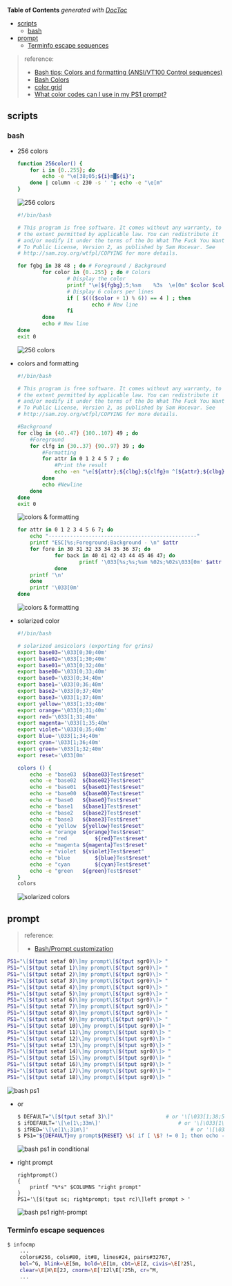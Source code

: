 <!-- START doctoc generated TOC please keep comment here to allow auto update -->
<!-- DON'T EDIT THIS SECTION, INSTEAD RE-RUN doctoc TO UPDATE -->
**Table of Contents**  *generated with [DocToc](https://github.com/thlorenz/doctoc)*

- [scripts](#scripts)
  - [bash](#bash)
- [prompt](#prompt)
  - [Terminfo escape sequences](#terminfo-escape-sequences)

<!-- END doctoc generated TOC please keep comment here to allow auto update -->




> reference:
> - [Bash tips: Colors and formatting (ANSI/VT100 Control sequences)](https://misc.flogisoft.com/bash/tip_colors_and_formatting)
> - [Bash Colors](https://www.shellhacks.com/bash-colors/)
> - [color grid](http://www.quut.com/berlin/ht/cgrid.html)
> - [What color codes can I use in my PS1 prompt?](https://unix.stackexchange.com/a/124409/29178)

## scripts
### bash
- 256 colors
	```bash
	function 256color() {
		for i in {0..255}; do
			echo -e "\e[38;05;${i}m█${i}";
		done | column -c 230 -s ' '; echo -e "\e[m"
	}
	```
	![256 colors](../../screenshot/ansi/ansicolor-256-0.png)

	```bash
	#!/bin/bash

	# This program is free software. It comes without any warranty, to
	# the extent permitted by applicable law. You can redistribute it
	# and/or modify it under the terms of the Do What The Fuck You Want
	# To Public License, Version 2, as published by Sam Hocevar. See
	# http://sam.zoy.org/wtfpl/COPYING for more details.

	for fgbg in 38 48 ; do # Foreground / Background
			for color in {0..255} ; do # Colors
					# Display the color
					printf "\e[${fgbg};5;%sm	%3s  \e[0m" $color $color
					# Display 6 colors per lines
					if [ $((($color + 1) % 6)) == 4 ] ; then
							echo # New line
					fi
			done
			echo # New line
	done
	exit 0
	```
	![256 colors](../../screenshot/ansi/ansicolor-256-1.png)

- colors and formatting
	```bash
	#!/bin/bash

	# This program is free software. It comes without any warranty, to
	# the extent permitted by applicable law. You can redistribute it
	# and/or modify it under the terms of the Do What The Fuck You Want
	# To Public License, Version 2, as published by Sam Hocevar. See
	# http://sam.zoy.org/wtfpl/COPYING for more details.

	#Background
	for clbg in {40..47} {100..107} 49 ; do
		#Foreground
		for clfg in {30..37} {90..97} 39 ; do
			#Formatting
			for attr in 0 1 2 4 5 7 ; do
				#Print the result
				echo -en "\e[${attr};${clbg};${clfg}m ^[${attr};${clbg};${clfg}m \e[0m"
			done
			echo #Newline
		done
	done
	exit 0
	```
	![colors & formatting](../../screenshot/ansi/color-formatting.png)

	```bash
	for attr in 0 1 2 3 4 5 6 7; do
		echo "------------------------------------------------"
		printf "ESC[%s;Foreground;Background - \n" $attr
		for fore in 30 31 32 33 34 35 36 37; do
				for back in 40 41 42 43 44 45 46 47; do
						printf '\033[%s;%s;%sm %02s;%02s\033[0m' $attr $fore $back $fore $back
				done
		printf '\n'
		done
		printf '\033[0m'
	done
	```
	![colors & formatting](../../screenshot/ansi/color-formatting-2.png)

- solarized color
	```bash
	#!/bin/bash

	# solarized ansicolors (exporting for grins)
	export base03='\033[0;30;40m'
	export base02='\033[1;30;40m'
	export base01='\033[0;32;40m'
	export base00='\033[0;33;40m'
	export base0='\033[0;34;40m'
	export base1='\033[0;36;40m'
	export base2='\033[0;37;40m'
	export base3='\033[1;37;40m'
	export yellow='\033[1;33;40m'
	export orange='\033[0;31;40m'
	export red='\033[1;31;40m'
	export magenta='\033[1;35;40m'
	export violet='\033[0;35;40m'
	export blue='\033[1;34;40m'
	export cyan='\033[1;36;40m'
	export green='\033[1;32;40m'
	export reset='\033[0m'

	colors () {
		echo -e "base03  ${base03}Test$reset"
		echo -e "base02  ${base02}Test$reset"
		echo -e "base01  ${base01}Test$reset"
		echo -e "base00  ${base00}Test$reset"
		echo -e "base0	 ${base0}Test$reset"
		echo -e "base1	 ${base1}Test$reset"
		echo -e "base2	 ${base2}Test$reset"
		echo -e "base3	 ${base3}Test$reset"
		echo -e "yellow  ${yellow}Test$reset"
		echo -e "orange  ${orange}Test$reset"
		echo -e "red		 ${red}Test$reset"
		echo -e "magenta ${magenta}Test$reset"
		echo -e "violet  ${violet}Test$reset"
		echo -e "blue		 ${blue}Test$reset"
		echo -e "cyan		 ${cyan}Test$reset"
		echo -e "green	 ${green}Test$reset"
	}
	colors
	```
	![solarized colors](../../screenshot/ansi/solarized-colors.png)

## prompt
> reference:
> - [Bash/Prompt customization](https://wiki.archlinux.org/index.php/Bash/Prompt_customization)

```bash
PS1="\[$(tput setaf 0)\]my prompt\[$(tput sgr0)\]> "
PS1="\[$(tput setaf 1)\]my prompt\[$(tput sgr0)\]> "
PS1="\[$(tput setaf 2)\]my prompt\[$(tput sgr0)\]> "
PS1="\[$(tput setaf 3)\]my prompt\[$(tput sgr0)\]> "
PS1="\[$(tput setaf 4)\]my prompt\[$(tput sgr0)\]> "
PS1="\[$(tput setaf 5)\]my prompt\[$(tput sgr0)\]> "
PS1="\[$(tput setaf 6)\]my prompt\[$(tput sgr0)\]> "
PS1="\[$(tput setaf 7)\]my prompt\[$(tput sgr0)\]> "
PS1="\[$(tput setaf 8)\]my prompt\[$(tput sgr0)\]> "
PS1="\[$(tput setaf 9)\]my prompt\[$(tput sgr0)\]> "
PS1="\[$(tput setaf 10)\]my prompt\[$(tput sgr0)\]> "
PS1="\[$(tput setaf 11)\]my prompt\[$(tput sgr0)\]> "
PS1="\[$(tput setaf 12)\]my prompt\[$(tput sgr0)\]> "
PS1="\[$(tput setaf 13)\]my prompt\[$(tput sgr0)\]> "
PS1="\[$(tput setaf 14)\]my prompt\[$(tput sgr0)\]> "
PS1="\[$(tput setaf 15)\]my prompt\[$(tput sgr0)\]> "
PS1="\[$(tput setaf 16)\]my prompt\[$(tput sgr0)\]> "
PS1="\[$(tput setaf 17)\]my prompt\[$(tput sgr0)\]> "
PS1="\[$(tput setaf 18)\]my prompt\[$(tput sgr0)\]> "
```
![bash ps1](../../screenshot/ansi/bash-ps1.png)

- or
	```bash
	$ DEFAULT="\[$(tput setaf 3)\]"					# or '\[\033[1;38;5;3m\]'			or '\[\e[1;33m\]'
	$ ifDEFAULT='\[\e[1\;33m\]'							# or '\[\033[1\;38\;5\;3m\]'
	$ ifRED='\[\e[1\;31m\]'									# or '\[\033[1\;38\;5\;1m\]'
	$ PS1="${DEFAULT}my prompt${RESET} \$( if [ \$? != 0 ]; then echo -e ${ifRED}\\$; else echo -e ${ifDEFAULT}\\$; fi) ${RESET}"
	```
	![bash ps1 in conditional](../../screenshot/ansi/bash-ps1-conditions.png)

- right prompt
	```
	rightprompt()
	{
		printf "%*s" $COLUMNS "right prompt"
	}
	PS1='\[$(tput sc; rightprompt; tput rc)\]left prompt > '
	```
	![bash ps1 right-prompt](../../screenshot/ansi/bash-ps1-right-prompt.png)

### Terminfo escape sequences
```bash
$ infocmp
	...
	colors#256, cols#80, it#8, lines#24, pairs#32767,
	bel=^G, blink=\E[5m, bold=\E[1m, cbt=\E[Z, civis=\E[?25l,
	clear=\E[H\E[2J, cnorm=\E[?12l\E[?25h, cr=^M,
	...
```
